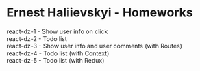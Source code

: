 # Ernest Haliievskyi - Homeworks

react-dz-1 - Show user info on click <br>
react-dz-2 - Todo list <br>
react-dz-3 - Show user info and user comments (with Routes) <br>
react-dz-4 - Todo list (with Context) <br>
react-dz-5 - Todo list (with Redux) <br>
